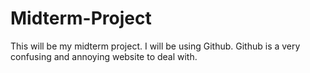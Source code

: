 # Midterm-Project
This will be my midterm project. I will be using Github. Github is a very confusing and annoying website to deal with. 

